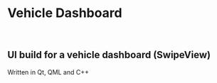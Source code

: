 # Vehicle Dashboard
</br>

## UI build for a vehicle dashboard (SwipeView)

Written in Qt, QML and C++
